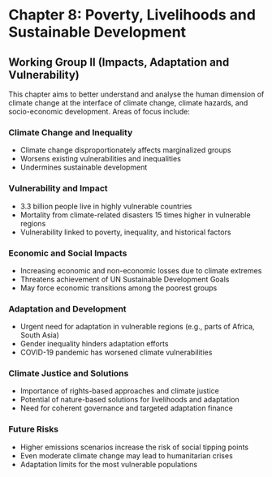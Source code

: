# Chapter 8: Poverty, Livelihoods and Sustainable Development
## Working Group II (Impacts, Adaptation and Vulnerability)

This chapter aims to better understand and analyse the human dimension of climate change at the interface of climate change, climate hazards, and socio-economic development. Areas of focus include:

### Climate Change and Inequality

- Climate change disproportionately affects marginalized groups
- Worsens existing vulnerabilities and inequalities
- Undermines sustainable development

### Vulnerability and Impact

- 3.3 billion people live in highly vulnerable countries
- Mortality from climate-related disasters 15 times higher in vulnerable regions
- Vulnerability linked to poverty, inequality, and historical factors

### Economic and Social Impacts

- Increasing economic and non-economic losses due to climate extremes
- Threatens achievement of UN Sustainable Development Goals
- May force economic transitions among the poorest groups

### Adaptation and Development

- Urgent need for adaptation in vulnerable regions (e.g., parts of Africa, South Asia)
- Gender inequality hinders adaptation efforts
- COVID-19 pandemic has worsened climate vulnerabilities

### Climate Justice and Solutions

- Importance of rights-based approaches and climate justice
- Potential of nature-based solutions for livelihoods and adaptation
- Need for coherent governance and targeted adaptation finance

### Future Risks

- Higher emissions scenarios increase the risk of social tipping points
- Even moderate climate change may lead to humanitarian crises
- Adaptation limits for the most vulnerable populations
